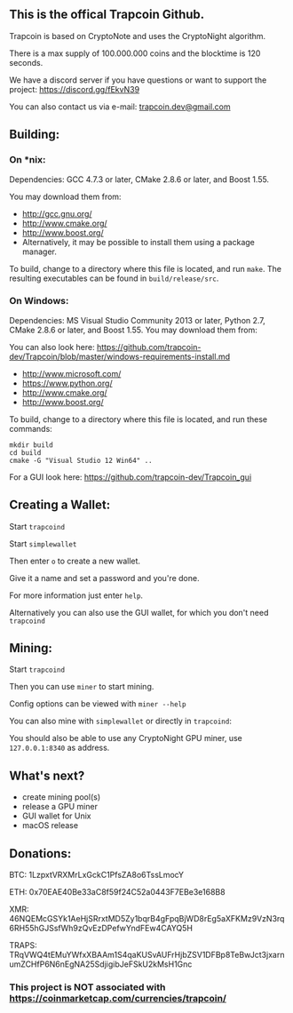 ## This is the offical Trapcoin Github.

Trapcoin is based on CryptoNote and uses the CryptoNight algorithm.

There is a max supply of 100.000.000 coins and the blocktime is 120 seconds.

We have a discord server if you have questions or want to support the project:
https://discord.gg/fEkvN39

You can also contact us via e-mail: trapcoin.dev@gmail.com

## Building:

### On *nix:

Dependencies: GCC 4.7.3 or later, CMake 2.8.6 or later, and Boost 1.55.

You may download them from:

* http://gcc.gnu.org/
* http://www.cmake.org/
* http://www.boost.org/
* Alternatively, it may be possible to install them using a package manager.

To build, change to a directory where this file is located, and run `make`. The resulting executables can be found in `build/release/src`.

### On Windows:
Dependencies: MS Visual Studio Community 2013 or later, Python 2.7, CMake 2.8.6 or later, and Boost 1.55. You may download them from:

You can also look here: https://github.com/trapcoin-dev/Trapcoin/blob/master/windows-requirements-install.md

* http://www.microsoft.com/
* https://www.python.org/
* http://www.cmake.org/
* http://www.boost.org/

To build, change to a directory where this file is located, and run these commands: 
```
mkdir build
cd build
cmake -G "Visual Studio 12 Win64" ..
```

For a GUI look here: https://github.com/trapcoin-dev/Trapcoin_gui

## Creating a Wallet:

Start ```trapcoind```

Start ```simplewallet```

Then enter ```o``` to create a new wallet.

Give it a name and set a password and you're done.

For more information just enter ```help```.

Alternatively you can also use the GUI wallet, for which you don't need ```trapcoind```

## Mining:

Start ```trapcoind```

Then you can use ```miner``` to start mining.

Config options can be viewed with ```miner --help```

You can also mine with ```simplewallet``` or directly in ```trapcoind```:

You should also be able to use any CryptoNight GPU miner, use ```127.0.0.1:8340``` as address.

## What's next?

* create mining pool(s)
* release a GPU miner
* GUI wallet for Unix
* macOS release

## Donations:

BTC: 1LzpxtVRXMrLxGckC1PfsZA8o6TssLmocY

ETH: 0x70EAE40Be33aC8f59f24C52a0443F7EBe3e168B8

XMR: 46NQEMcGSYk1AeHjSRrxtMD5Zy1bqrB4gFpqBjWD8rEg5aXFKMz9VzN3rq6RH55hGJSsfWh9zQvEzDPefwYndFEw4CAYQ5H

TRAPS: TRqVWQ4tEMuYWfxXBAAm1S4qaKUSvAUFrHjbZSV1DFBp8TeBwJct3jxarnumZCHfP6N6nEgNA25SdjigibJeFSkU2kMsH1Gnc


### This project is NOT associated with https://coinmarketcap.com/currencies/trapcoin/
